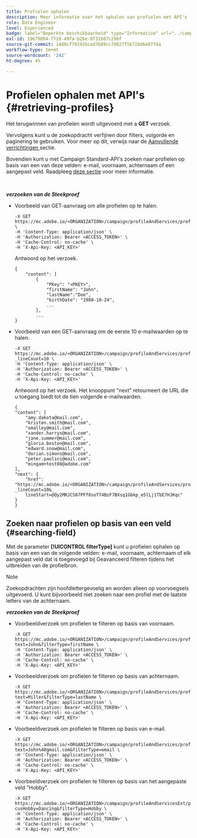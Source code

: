 ```yaml
---
title: Profielen ophalen
description: Meer informatie over het ophalen van profielen met API's
role: Data Engineer
level: Experienced
badge: label="Beperkte beschikbaarheid" type="Informative" url="../campaign-standard-migration-home.md" tooltip="Beperkt tot gemigreerde gebruikers in Campaign Standard"
exl-id: 19679804-f728-49fa-b26e-8f31b67c29bf
source-git-commit: 14d8cf78192bcad7b89cc70827f5672bd6e07f4a
workflow-type: tm+mt
source-wordcount: '242'
ht-degree: 4%

---
```


# Profielen ophalen met API&#39;s {#retrieving-profiles}

Het terugwinnen van profielen wordt uitgevoerd met a **GET** verzoek.

Vervolgens kunt u de zoekopdracht verfijnen door filters, volgorde en paginering te gebruiken. Voor meer op dit, verwijs naar de [ Aanvullende verrichtingen ](sorting.md) sectie.

Bovendien kunt u met Campaign Standard-API&#39;s zoeken naar profielen op basis van een van deze velden: e-mail, voornaam, achternaam of een aangepast veld. Raadpleeg [deze sectie](#searching-field) voor meer informatie.

<br/>

***verzoeken van de Steekproef***

* Voorbeeld van GET-aanvraag om alle profielen op te halen.

  ```
  -X GET https://mc.adobe.io/<ORGANIZATION>/campaign/profileAndServices/profile \
  -H 'Content-Type: application/json' \
  -H 'Authorization: Bearer <ACCESS_TOKEN>' \
  -H 'Cache-Control: no-cache' \
  -H 'X-Api-Key: <API_KEY>'
  ```

  Antwoord op het verzoek.

  ```
  {
      "content": [
          {
              "PKey": "<PKEY>",
              "firstName": "John",
              "lastName":"Doe",
              "birthDate": "1980-10-24",
              ...
          },
          ...
  }
  ```

* Voorbeeld van een GET-aanvraag om de eerste 10 e-mailwaarden op te halen.

  ```
  -X GET https://mc.adobe.io/<ORGANIZATION>/campaign/profileAndServices/profile/email?_lineCount=10 \
  -H 'Content-Type: application/json' \
  -H 'Authorization: Bearer <ACCESS_TOKEN>' \
  -H 'Cache-Control: no-cache' \
  -H 'X-Api-Key: <API_KEY>'
  ```

  Antwoord op het verzoek. Het knooppunt &quot;next&quot; retourneert de URL die u toegang biedt tot de tien volgende e-mailwaarden.

  ```
  {
  "content": [
      "amy.dakota@mail.com",
      "kristen.smith@mail.com",
      "omalley@mail.com",
      "xander.harrys@mail.com",
      "jane.summer@mail.com",
      "gloria.boston@mail.com",
      "edward.snow@mail.com",
      "dorian.simons@mail.com",
      "peter.paolini@mail.com",
      "mingam+test08@adobe.com"
  ],
  "next": {
      "href": "https://mc.adobe.io/<ORGANIZATION>/campaign/profileAndServices/profile/email?_lineCount=10&_
      lineStart=@Qy2MRJCS67PFf8soTf4BzF7BXsq1Gbkp_e5lLj1TbE7HJKqc"
  }
  }
  ```

## Zoeken naar profielen op basis van een veld {#searching-field}

Met de parameter **[!UICONTROL filterType]** kunt u profielen ophalen op basis van een van de volgende velden: e-mail, voornaam, achternaam of elk aangepast veld dat is toegevoegd bij Geavanceerd filteren tijdens het uitbreiden van de profielbron.

>[!NOTE]
>
>Zoekopdrachten zijn hoofdlettergevoelig en worden alleen op voorvoegsels uitgevoerd. U kunt bijvoorbeeld niet zoeken naar een profiel met de laatste letters van de achternaam.

***verzoeken van de Steekproef***

* Voorbeeldverzoek om profielen te filteren op basis van voornaam.

  ```
  -X GET https://mc.adobe.io/<ORGANIZATION>/campaign/profileAndServices/profile/byText?text=John&filterType=firstName \
  -H 'Content-Type: application/json' \
  -H 'Authorization: Bearer <ACCESS_TOKEN>' \
  -H 'Cache-Control: no-cache' \
  -H 'X-Api-Key: <API_KEY>'
  ```

* Voorbeeldverzoek om profielen te filteren op basis van achternaam.

  ```
  -X GET https://mc.adobe.io/<ORGANIZATION>/campaign/profileAndServices/profile/byText?text=Miller&filterType=lastName \
  -H 'Content-Type: application/json' \
  -H 'Authorization: Bearer <ACCESS_TOKEN>' \
  -H 'Cache-Control: no-cache' \
  -H 'X-Api-Key: <API_KEY>'
  ```

* Voorbeeldverzoek om profielen te filteren op basis van e-mail.

  ```
  -X GET https://mc.adobe.io/<ORGANIZATION>/campaign/profileAndServices/profile/byText?text=John%40gmail.com&filterType=email \
  -H 'Content-Type: application/json' \
  -H 'Authorization: Bearer <ACCESS_TOKEN>' \
  -H 'Cache-Control: no-cache' \
  -H 'X-Api-Key: <API_KEY>'
  ```

* Voorbeeldverzoek om profielen te filteren op basis van het aangepaste veld &quot;Hobby&quot;.

  ```
  -X GET https://mc.adobe.io/<ORGANIZATION>/campaign/profileAndServicesExt/profile/byText?cusHobby=Dancing&filterType=Hobby \
  -H 'Content-Type: application/json' \
  -H 'Authorization: Bearer <ACCESS_TOKEN>' \
  -H 'Cache-Control: no-cache' \
  -H 'X-Api-Key: <API_KEY>'
  ```
